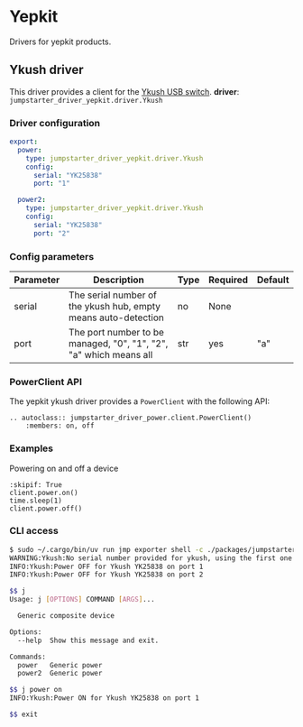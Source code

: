 # Yepkit 

Drivers for yepkit products.

## Ykush driver

This driver provides a client for the [Ykush USB switch](https://www.yepkit.com/products/ykush).
**driver**: `jumpstarter_driver_yepkit.driver.Ykush`

### Driver configuration
```yaml
export:
  power:
    type: jumpstarter_driver_yepkit.driver.Ykush
    config:
      serial: "YK25838"
      port: "1"

  power2:
    type: jumpstarter_driver_yepkit.driver.Ykush
    config:
      serial: "YK25838"
      port: "2"

```
### Config parameters

| Parameter | Description | Type | Required | Default |
|-----------|-------------|------|----------|---------|
| serial | The serial number of the ykush hub, empty means auto-detection  | no | None | |
| port | The port number to be managed, "0", "1", "2", "a" which means all | str | yes | "a" |


### PowerClient API

The yepkit ykush driver provides a `PowerClient` with the following API:

```{eval-rst}
.. autoclass:: jumpstarter_driver_power.client.PowerClient()
    :members: on, off
```

### Examples
Powering on and off a device
```{testcode}
:skipif: True
client.power.on()
time.sleep(1)
client.power.off()
```

### CLI access
```bash
$ sudo ~/.cargo/bin/uv run jmp exporter shell -c ./packages/jumpstarter-driver-yepkit/examples/exporter.yaml
WARNING:Ykush:No serial number provided for ykush, using the first one found: YK25838
INFO:Ykush:Power OFF for Ykush YK25838 on port 1
INFO:Ykush:Power OFF for Ykush YK25838 on port 2

$$ j
Usage: j [OPTIONS] COMMAND [ARGS]...

  Generic composite device

Options:
  --help  Show this message and exit.

Commands:
  power   Generic power
  power2  Generic power

$$ j power on
INFO:Ykush:Power ON for Ykush YK25838 on port 1

$$ exit
```
